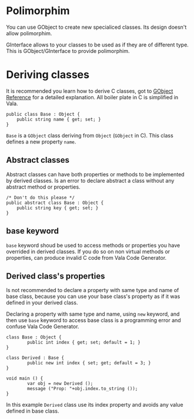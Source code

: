 # Polimorphim

You can use GObject to create new specialiced classes. Its design doesn't allow polimorphim.

GInterface allows to your classes to be used as if they are of different type. This is GObject/GInterface to provide polimorphim.

# Deriving classes

It is recommended you learn how to derive C classes, got to [GObject Reference](https://developer.gnome.org/gobject/stable/chapter-gobject.html) for a detailed explanation. All boiler plate in C is simplified in Vala.

```
public class Base : Object {
    public string name { get; set; }
}
```

`Base` is a `GObject` class deriving from `Object` \(`GObject` in C\). This class defines a new property `name`.

## Abstract classes

Abstract classes can have both properties or methods to be implemented by derived classes. Is an error to declare abstract a class without any abstract method or properties.

```
/* Don't do this please */
public abstract class Base : Object {
    public string key { get; set; }
}
```

## base keyword

`base` keyword shoud be used to access methods or properties you have overrided in derived classes. If you do so on non virtual methods or properties, can produce invalid C code from Vala Code Generator.

## Derived class's properties

Is not recommended to declare a property with same type and name of base class, because you can use your base class's property as if it was defined in your derived class.

Declaring a property with same type and name, using `new` keyword, and then use `base` keyword to access base class is a programming error and confuse Vala Code Generator.

```
class Base : Object {
        public int index { get; set; default = 1; }
}

class Derived : Base {
        public new int index { set; get; default = 3; }
}

void main () {
        var obj = new Derived ();
        message ("Prop: "+obj.index.to_string ());
}
```

In this example `Derived` class use its index property and avoids any value defined in base class.

